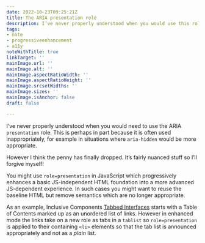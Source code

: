 ```yaml
---
date: 2022-10-23T09:25:21Z
title: The ARIA presentation role
description: I’ve never properly understood when you would use this role
tags:
- note
- progressiveenhancement
- a11y
noteWithTitle: true
linkTarget: ''
mainImage.url: ''
mainImage.alt: ''
mainImage.aspectRatioWidth: ''
mainImage.aspectRatioHeight: ''
mainImage.srcsetWidths: ''
mainImage.sizes: ''
mainImage.isAnchor: false
draft: false

---
```

I’ve never properly understood when you would need to use the ARIA `presentation` role. This is perhaps in part because it is often used inappropriately, for example in situations where `aria-hidden` would be more appropriate.

However I think the penny has finally dropped. It’s fairly nuanced stuff so I’ll forgive myself!

You might use `role=presentation` in JavaScript which progressively enhances a basic JS-independent HTML foundation into a more advanced JS-dependent experience. In such cases you might want to reuse the baseline HTML but remove semantics which are no longer appropriate.

As an example, Inclusive Components [Tabbed Interfaces](https://inclusive-components.design/tabbed-interfaces/) starts with a Table of Contents marked up as an unordered list of links. However in enhanced mode the links take on a new role as tabs in a `tablist` so `role=presentation` is applied to their containing `<li>` elements so that the tab list is announced appropriately and not as a _plain_ list.